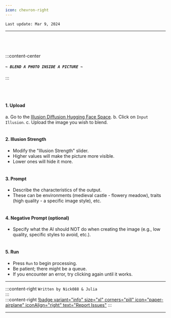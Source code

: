 ```yaml
---
icon: chevron-right
---
```


``Last update: Mar 9, 2024``
***
###### ‎ 
:::content-center
#### *`~ BLEND A PHOTO INSIDE A PICTURE ~`*
:::

###### ‎ 

#### 1. Upload
   a. Go to the <u>[Illusion Diffusion Hugging Face Space](https://huggingface.co/spaces/AP123/IllusionDiffusion)</u>.
   b. Click on ``Input Illusion``.
   c. Upload the image you wish to blend.      
‎     
#### 2. Illusion Strength
   - Modify the "Illusion Strength" slider.
   - Higher values will make the picture more visible.
   - Lower ones will hide it more.    
‎     
#### 3. Prompt
   - Describe the characteristics of the output.
   - These can be environments (medieval castle - flowery meadow), traits (high quality - a specific image style), etc.     
‎     
#### 4. Negative Prompt (optional)     
   - Specify what the AI should NOT do when creating the image (e.g., low quality, specific styles to avoid, etc.).     
‎     
#### 5. Run
   - Press `Run` to begin processing.
   - Be patient; there might be a queue.
   - If you encounter an error, try clicking again until it works.

***

:::content-right
``Written by Nick088 & Julia``    
:::
‎   
:::content-right
[!badge variant="info" size="xl" corners="pill" icon="paper-airplane" iconAlign="right" text="Report Issues"](http://aihubdocs.github.io/en/#contributions)
:::
‎   
***
